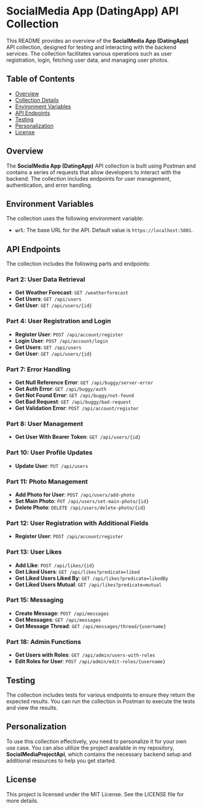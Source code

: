 # SocialMedia App (DatingApp) API Collection

This README provides an overview of the **SocialMedia App (DatingApp)** API collection, designed for testing and interacting with the backend services. The collection facilitates various operations such as user registration, login, fetching user data, and managing user photos.

## Table of Contents

- [Overview](#overview)
- [Collection Details](#collection-details)
- [Environment Variables](#environment-variables)
- [API Endpoints](#api-endpoints)
- [Testing](#testing)
- [Personalization](#personalization)
- [License](#license)

## Overview

The **SocialMedia App (DatingApp)** API collection is built using Postman and contains a series of requests that allow developers to interact with the backend. The collection includes endpoints for user management, authentication, and error handling.

## Environment Variables

The collection uses the following environment variable:

- **`url`**: The base URL for the API. Default value is `https://localhost:5001`.

## API Endpoints

The collection includes the following parts and endpoints:

### Part 2: User Data Retrieval
- **Get Weather Forecast**: `GET /weatherforecast`
- **Get Users**: `GET /api/users`
- **Get User**: `GET /api/users/{id}`

### Part 4: User Registration and Login
- **Register User**: `POST /api/account/register`
- **Login User**: `POST /api/account/login`
- **Get Users**: `GET /api/users`
- **Get User**: `GET /api/users/{id}`

### Part 7: Error Handling
- **Get Null Reference Error**: `GET /api/buggy/server-error`
- **Get Auth Error**: `GET /api/buggy/auth`
- **Get Not Found Error**: `GET /api/buggy/not-found`
- **Get Bad Request**: `GET /api/buggy/bad-request`
- **Get Validation Error**: `POST /api/account/register`

### Part 8: User Management
- **Get User With Bearer Token**: `GET /api/users/{id}`

### Part 10: User Profile Updates
- **Update User**: `PUT /api/users`

### Part 11: Photo Management
- **Add Photo for User**: `POST /api/users/add-photo`
- **Set Main Photo**: `PUT /api/users/set-main-photo/{id}`
- **Delete Photo**: `DELETE /api/users/delete-photo/{id}`

### Part 12: User Registration with Additional Fields
- **Register User**: `POST /api/account/register`

### Part 13: User Likes
- **Add Like**: `POST /api/likes/{id}`
- **Get Liked Users**: `GET /api/likes?predicate=liked`
- **Get Liked Users Liked By**: `GET /api/likes?predicate=likedBy`
- **Get Liked Users Mutual**: `GET /api/likes?predicate=mutual`

### Part 15: Messaging
- **Create Message**: `POST /api/messages`
- **Get Messages**: `GET /api/messages`
- **Get Message Thread**: `GET /api/messages/thread/{username}`

### Part 18: Admin Functions
- **Get Users with Roles**: `GET /api/admin/users-with-roles`
- **Edit Roles for User**: `POST /api/admin/edit-roles/{username}`

## Testing

The collection includes tests for various endpoints to ensure they return the expected results. You can run the collection in Postman to execute the tests and view the results.

## Personalization

To use this collection effectively, you need to personalize it for your own use case. You can also utilize the project available in my repository, **SocialMediaProjectApi**, which contains the necessary backend setup and additional resources to help you get started.

## License

This project is licensed under the MIT License. See the LICENSE file for more details.
